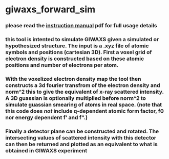 # giwaxs_forward_sim
### please read the [instruction manual](giwaxs_forward_sim_manual.pdf) pdf for full usage details 

### this tool is intented to simulate GIWAXS given a simulated or hypothesized structure. The input is a .xyz file of atomic symbols and positions (cartesian 3D). First a voxel grid of electron density is constructed based on these atomic positions and number of electrons per atom.

### With the voxelized electron density map the tool then constructs a 3d fourier transfrom of the electron density and norm^2 this to give the equivalent of x-ray scattered intensity. A 3D guassian is optionally multiplied before norm^2 to simulate guassian smearing of atoms in real space. (note that this code does *not* include q-dependent atomic form factor, f0 nor energy dependent f' and f".)

### Finally a detector plane can be constructed and rotated. The intersecting values of scattered intensity with this detector can then be returned and plotted as an equivalent to what is obtained in GIWAXS experiment

